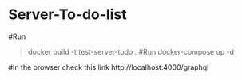 # Server-To-do-list

#Run 
> docker build -t test-server-todo .
#Run 
> docker-compose up -d

#In the browser check this link
http://localhost:4000/graphql
